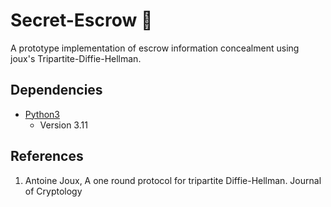 # Secret-Escrow 🤫

A prototype implementation of escrow information concealment using joux's Tripartite-Diffie-Hellman.

## Dependencies
- [Python3](https://www.python.org/downloads/)
  - Version 3.11

## References
1. Antoine Joux, A one round protocol for tripartite Diffie-Hellman. Journal of Cryptology
